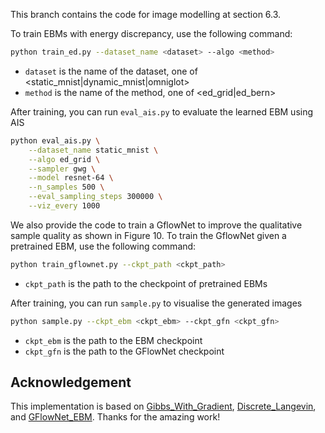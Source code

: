 This branch contains the code for image modelling at section 6.3.

To train EBMs with energy discrepancy, use the following command:
```bash
python train_ed.py --dataset_name <dataset> --algo <method>
```
- `dataset` is the name of the dataset, one of <static_mnist|dynamic_mnist|omniglot>
- `method` is the name of the method, one of <ed_grid|ed_bern>

After training, you can run `eval_ais.py` to evaluate the learned EBM using AIS
```bash
python eval_ais.py \
    --dataset_name static_mnist \
    --algo ed_grid \
    --sampler gwg \
    --model resnet-64 \
    --n_samples 500 \
    --eval_sampling_steps 300000 \
    --viz_every 1000
```

We also provide the code to train a GflowNet to improve the qualitative sample quality as shown in Figure 10. To train the GflowNet given a pretrained EBM, use the following command:
```bash
python train_gflownet.py --ckpt_path <ckpt_path>
```
- `ckpt_path` is the path to the checkpoint of pretrained EBMs

After training, you can run `sample.py` to visualise the generated images
```bash
python sample.py --ckpt_ebm <ckpt_ebm> --ckpt_gfn <ckpt_gfn>
```
- `ckpt_ebm` is the path to the EBM checkpoint
- `ckpt_gfn` is the path to the GFlowNet checkpoint

## Acknowledgement

This implementation is based on [Gibbs_With_Gradient](https://github.com/wgrathwohl/GWG_release), [Discrete_Langevin](https://github.com/ruqizhang/discrete-langevin), and [GFlowNet_EBM](https://github.com/GFNOrg/EB_GFN). Thanks for the amazing work!
